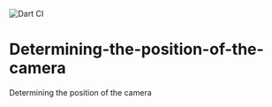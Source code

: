 ![Dart CI](https://github.com/NeroxHSE/Determining-the-position-of-the-camera/workflows/Dart%20CI/badge.svg)
# Determining-the-position-of-the-camera
Determining the position of the camera
